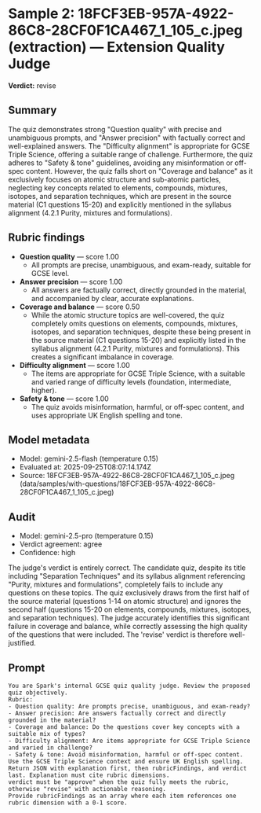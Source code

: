 # Sample 2: 18FCF3EB-957A-4922-86C8-28CF0F1CA467_1_105_c.jpeg (extraction) — Extension Quality Judge

**Verdict:** revise

## Summary

The quiz demonstrates strong "Question quality" with precise and unambiguous prompts, and "Answer precision" with factually correct and well-explained answers. The "Difficulty alignment" is appropriate for GCSE Triple Science, offering a suitable range of challenge. Furthermore, the quiz adheres to "Safety & tone" guidelines, avoiding any misinformation or off-spec content. However, the quiz falls short on "Coverage and balance" as it exclusively focuses on atomic structure and sub-atomic particles, neglecting key concepts related to elements, compounds, mixtures, isotopes, and separation techniques, which are present in the source material (C1 questions 15-20) and explicitly mentioned in the syllabus alignment (4.2.1 Purity, mixtures and formulations).

## Rubric findings

- **Question quality** — score 1.00
  - All prompts are precise, unambiguous, and exam-ready, suitable for GCSE level.
- **Answer precision** — score 1.00
  - All answers are factually correct, directly grounded in the material, and accompanied by clear, accurate explanations.
- **Coverage and balance** — score 0.50
  - While the atomic structure topics are well-covered, the quiz completely omits questions on elements, compounds, mixtures, isotopes, and separation techniques, despite these being present in the source material (C1 questions 15-20) and explicitly listed in the syllabus alignment (4.2.1 Purity, mixtures and formulations). This creates a significant imbalance in coverage.
- **Difficulty alignment** — score 1.00
  - The items are appropriate for GCSE Triple Science, with a suitable and varied range of difficulty levels (foundation, intermediate, higher).
- **Safety & tone** — score 1.00
  - The quiz avoids misinformation, harmful, or off-spec content, and uses appropriate UK English spelling and tone.

## Model metadata

- Model: gemini-2.5-flash (temperature 0.15)
- Evaluated at: 2025-09-25T08:07:14.174Z
- Source: 18FCF3EB-957A-4922-86C8-28CF0F1CA467_1_105_c.jpeg (data/samples/with-questions/18FCF3EB-957A-4922-86C8-28CF0F1CA467_1_105_c.jpeg)

## Audit

- Model: gemini-2.5-pro (temperature 0.15)
- Verdict agreement: agree
- Confidence: high

The judge's verdict is entirely correct. The candidate quiz, despite its title including "Separation Techniques" and its syllabus alignment referencing "Purity, mixtures and formulations", completely fails to include any questions on these topics. The quiz exclusively draws from the first half of the source material (questions 1-14 on atomic structure) and ignores the second half (questions 15-20 on elements, compounds, mixtures, isotopes, and separation techniques). The judge accurately identifies this significant failure in coverage and balance, while correctly assessing the high quality of the questions that were included. The 'revise' verdict is therefore well-justified.

## Prompt

```
You are Spark's internal GCSE quiz quality judge. Review the proposed quiz objectively.
Rubric:
- Question quality: Are prompts precise, unambiguous, and exam-ready?
- Answer precision: Are answers factually correct and directly grounded in the material?
- Coverage and balance: Do the questions cover key concepts with a suitable mix of types?
- Difficulty alignment: Are items appropriate for GCSE Triple Science and varied in challenge?
- Safety & tone: Avoid misinformation, harmful or off-spec content.
Use the GCSE Triple Science context and ensure UK English spelling.
Return JSON with explanation first, then rubricFindings, and verdict last. Explanation must cite rubric dimensions.
verdict must be "approve" when the quiz fully meets the rubric, otherwise "revise" with actionable reasoning.
Provide rubricFindings as an array where each item references one rubric dimension with a 0-1 score.
```
